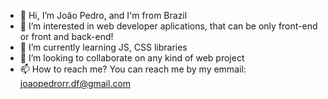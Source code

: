 - 👋 Hi, I’m João Pedro, and I'm from Brazil
- 👀 I’m interested in web developer aplications, that can be only front-end or front and back-end!
- 🌱 I’m currently learning JS, CSS libraries
- 💞️ I’m looking to collaborate on any kind of web project
- 📫 How to reach me? You can reach me by my emmail: joaopedrorr.df@gmail.com

